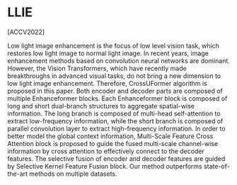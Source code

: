 # LLIE
[ACCV2022]

Low light image enhancement is the focus of low level vision task, which restores low light image to normal light image. In recent years, image enhancement methods based on convolution neural networks are dominant. However, the Vision Transformers, which have recently made breakthroughs in advanced visual tasks, do not bring a new dimension to low light image enhancement. Therefore, CrossUFormer algorithm is proposed in this paper. Both encoder and decoder parts are composed of multiple Enhanceformer blocks. Each Enhanceformer block is composed of long and short dual-branch structures to aggregate spatial-wise information. The long branch is composed of multi-head self-attention to extract low-frequency information, while the short branch is composed of parallel convolution layer to extract high-frequency information. In order to better model the global context information, Multi-Scale Feature Cross Attention block is proposed to guide the fused multi-scale channel-wise information by cross attention to effectively connect to the decoder features. The selective fusion of encoder and decoder features are guided by Selective Kernel Feature Fusion block. Our method outperforms state-of-the-art methods on multiple datasets.
